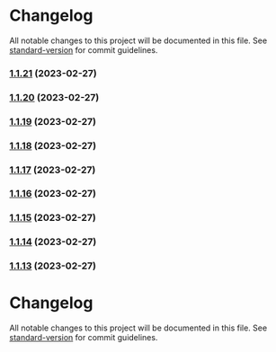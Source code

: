 # Changelog

All notable changes to this project will be documented in this file. See [standard-version](https://github.com/conventional-changelog/standard-version) for commit guidelines.

### [1.1.21](https://github.com/nicobrinkkemper/type-guard-helpers/compare/v1.1.20...v1.1.21) (2023-02-27)

### [1.1.20](https://github.com/nicobrinkkemper/type-guard-helpers/compare/v1.1.19...v1.1.20) (2023-02-27)

### [1.1.19](https://github.com/nicobrinkkemper/type-guard-helpers/compare/v1.1.18...v1.1.19) (2023-02-27)

### [1.1.18](https://github.com/nicobrinkkemper/type-guard-helpers/compare/v1.1.17...v1.1.18) (2023-02-27)

### [1.1.17](https://github.com/nicobrinkkemper/type-guard-helpers/compare/v1.1.16...v1.1.17) (2023-02-27)

### [1.1.16](https://github.com/nicobrinkkemper/type-guard-helpers/compare/v1.1.15...v1.1.16) (2023-02-27)

### [1.1.15](https://github.com/nicobrinkkemper/type-guard-helpers/compare/v1.1.14...v1.1.15) (2023-02-27)

### [1.1.14](https://github.com/nicobrinkkemper/type-guard-helpers/compare/v1.1.13...v1.1.14) (2023-02-27)

### [1.1.13](https://github.com/nicobrinkkemper/type-guard-helpers/compare/v1.1.12...v1.1.13) (2023-02-27)

# Changelog

All notable changes to this project will be documented in this file. See [standard-version](https://github.com/conventional-changelog/standard-version) for commit guidelines.
